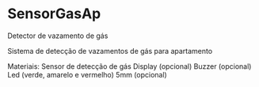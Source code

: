 # SensorGasAp
 Detector de vazamento de gás

 Sistema de detecção de vazamentos de gás para apartamento

 Materiais:
 Sensor de detecção de gás
 Display (opcional)
 Buzzer (opcional)
 Led (verde, amarelo e vermelho) 5mm (opcional)
